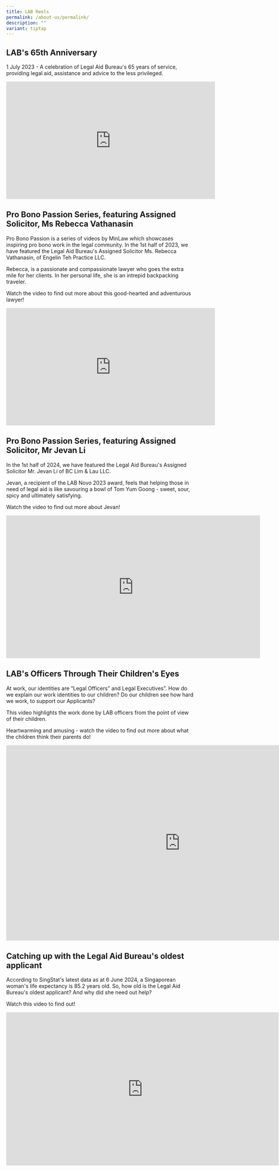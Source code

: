 ```yaml
---
title: LAB Reels
permalink: /about-us/permalink/
description: ""
variant: tiptap
---
```

<h2>LAB's 65th Anniversary</h2>
<p>1 July 2023 - A celebration of Legal Aid Bureau's 65 years of service,
providing legal aid, assistance and advice to the less privileged.
<br>
</p>
<div class="iframe-wrapper">
<iframe height="315" width="560" allowfullscreen="true" frameborder="0" src="https://www.youtube.com/embed/mE61PcpLNcU"></iframe>
</div>
<h2>Pro Bono Passion Series, featuring Assigned Solicitor, Ms Rebecca Vathanasin</h2>
<p>Pro Bono Passion is a series of videos by MinLaw which showcases inspiring
pro bono work in the legal community. In the 1st half of 2023, we have
featured the Legal Aid Bureau's Assigned Solicitor Ms. Rebecca Vathanasin,
of Engelin Teh Practice LLC.</p>
<p>Rebecca, is a passionate and compassionate lawyer who goes the extra mile
for her clients. In her personal life, she is an intrepid backpacking traveler.</p>
<p>Watch the video to find out more about this good-hearted and adventurous
lawyer!
<br>
</p>
<div class="iframe-wrapper">
<iframe height="315" width="560" allowfullscreen="true" frameborder="0" src="https://www.youtube.com/embed/eSNzayWqxsA"></iframe>
</div>
<h2>Pro Bono Passion Series, featuring Assigned Solicitor, Mr Jevan Li</h2>
<p>In the 1st half of 2024, we have featured the Legal Aid Bureau's Assigned
Solicitor Mr. Jevan Li of BC Lim &amp; Lau LLC.</p>
<p>Jevan, a recipient of the LAB Novo 2023 award, feels that helping those
in need of legal aid is like savouring a bowl of Tom Yum Goong - sweet,
sour, spicy and ultimately satisfying.</p>
<p>Watch the video to find out more about Jevan!
<br>
</p>
<div class="iframe-wrapper">
<iframe height="383" width="681" allowfullscreen="true" frameborder="0" src="https://www.youtube.com/embed/BjwYZj0tS5U"></iframe>
</div>
<h2>LAB's Officers Through Their Children's Eyes</h2>
<p>At work, our identities are “Legal Officers” and Legal Executives”. How
do we explain our work identities to our children? Do our children see
how hard we work, to support our Applicants?</p>
<p>This video highlights the work done by LAB officers from the point of
view of their children.</p>
<p>Heartwarming and amusing - watch the video to find out more about what
the children think their parents do!</p>
<div class="iframe-wrapper">
<iframe height="524" width="931" allowfullscreen="true" frameborder="0" src="https://www.youtube.com/embed/m7U6tBokQRo"></iframe>
</div>
<p></p>
<h2>Catching up with the Legal Aid Bureau's oldest applicant</h2>
<p>According to SingStat's latest data as at 6 June 2024, a Singaporean woman's
life expectancy is 85.2 years old. So, how old is the Legal Aid Bureau's
oldest applicant? And why did she need out help?</p>
<p>Watch this video to find out!</p>
<p></p>
<div class="iframe-wrapper">
<iframe height="411" width="731" allowfullscreen="true" frameborder="0" src="https://www.youtube.com/embed/4n5dPBJYELg"></iframe>
</div>
<p></p>